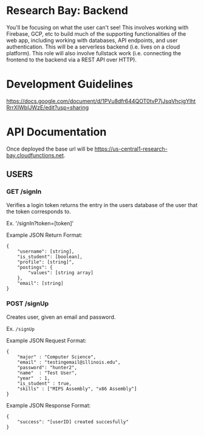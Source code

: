# Research Bay: Backend
You'll be focusing on what the user can't see! This involves working with Firebase, GCP, etc to build much of the supporting functionalities of the web app, including working with databases, API endpoints, and user authentication. This will be a serverless backend (i.e. lives on a cloud platform). This role will also involve fullstack work (i.e. connecting the frontend to the backend via a REST API over HTTP).

# Development Guidelines
https://docs.google.com/document/d/1PVu8dfr644QOT0tvP7jJsqVhcjgYlhtRrrXIWbIJWzE/edit?usp=sharing


# API Documentation

Once deployed the base url will be https://us-central1-research-bay.cloudfunctions.net.

## USERS

### GET /signIn
Verifies a login token returns the entry in the users database of the user that the token corresponds to.

Ex. '/signIn?token=[token]'

Example JSON Return Format:
```
{
    "username": [string],
    "is_student": [boolean],
    "profile": [string]",
    "postings": {
        "values": [string array]
    },
    "email": [string]
}
```

### POST /signUp
Creates user, given an email and password.

Ex. `/signUp`

Example JSON Request Format:
```
{
	"major" : "Computer Science",
	"email" : "testingemail@illinois.edu",
	"password": "hunter2",
	"name"  : "Test User",
	"year"  : 1,
	"is_student" : true,
	"skills" : ["MIPS Assembly", "x86 Assembly"]
}
```

Example JSON Response Format:
```
{
    "success": "[userID] created succesfully"
}
```
